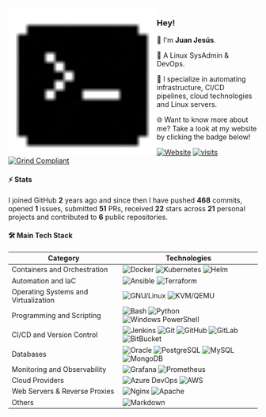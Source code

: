 <img align="left" src="./assets/favicon.svg" width="300" height="300" alt="Pixel Art Icon">

### Hey!

👾 I'm **Juan Jesús**.

🐧 A Linux SysAdmin & DevOps.

🚀 I specialize in automating infrastructure, CI/CD pipelines, cloud technologies and Linux servers.

🌐 Want to know more about me? Take a look at my website by clicking the badge below!

[![Website](https://img.shields.io/badge/Website-sh.juanje.net-313131?style=flat&labelColor=545454&color=313131)](https://github.com/JuanJesusAlejoSillero.gpg) [![visits](https://komarev.com/ghpvc/?username=JuanJesusAlejoSillero&style=flat&color=313131&label=visits&abbreviated=true)](https://github.com/JuanJesusAlejoSillero) [![Grind Compliant](https://img.shields.io/badge/Grind-Compliant-blue?style=flat&labelColor=545454&color=313131)](https://github.com/grindhousedev/grindlines)

#### ⚡ Stats

I joined GitHub **2** years ago and since then I have pushed **468** commits, opened **1** issues, submitted **51** PRs, received **22** stars across **21** personal projects and contributed to **6** public repositories.

#### 🛠️ Main Tech Stack

| Category                             | Technologies                                                                                                                                                                                                                                                                                                                                                                                                                                                                                                                                                                                                                                             |
|--------------------------------------|----------------------------------------------------------------------------------------------------------------------------------------------------------------------------------------------------------------------------------------------------------------------------------------------------------------------------------------------------------------------------------------------------------------------------------------------------------------------------------------------------------------------------------------------------------------------------------------------------------------------------------------------------------|
| Containers and Orchestration         | ![Docker](https://img.shields.io/badge/-Docker-ffffff?style=flat&labelColor=2496ED&color=2496ED&logo=docker&logoColor=ffffff) ![Kubernetes](https://img.shields.io/badge/-Kubernetes-ffffff?style=flat&labelColor=326CE5&color=326CE5&logo=kubernetes&logoColor=ffffff) ![Helm](https://img.shields.io/badge/-Helm-ffffff?style=flat&labelColor=0F1689&color=0F1689&logo=helm&logoColor=ffffff)                                                                                                                                                                                                                                                          |
| Automation and IaC                   | ![Ansible](https://img.shields.io/badge/-Ansible-ffffff?style=flat&labelColor=EE0000&color=EE0000&logo=ansible&logoColor=ffffff) ![Terraform](https://img.shields.io/badge/-Terraform-ffffff?style=flat&labelColor=623CE4&color=623CE4&logo=terraform&logoColor=ffffff)                                                                                                                                                                                                                                                                                                                                                                                  |
| Operating Systems and Virtualization | ![GNU/Linux](https://img.shields.io/badge/-GNU/Linux-ffffff?style=flat&labelColor=FCC624&color=FCC624&logo=linux&logoColor=000000) ![KVM/QEMU](https://img.shields.io/badge/-KVM/QEMU-ffffff?style=flat&labelColor=FF6600&color=FF6600&logo=qemu&logoColor=ffffff)                                                                                                                                                                                                                                                                                                                                                                                       |
| Programming and Scripting            | ![Bash](https://img.shields.io/badge/-Bash-ffffff?style=flat&labelColor=4EAA25&color=4EAA25&logo=gnu-bash&logoColor=ffffff) ![Python](https://img.shields.io/badge/-Python-ffffff?style=flat&labelColor=3776AB&color=3776AB&logo=python&logoColor=ffffff) ![Windows PowerShell](https://img.shields.io/badge/Windows-PowerShell-ffffff?style=flat&labelColor=263d57&color=263d57&logo=powershell&logoColor=ffffff)                                                                                                                                                                                                                                       |
| CI/CD and Version Control            | ![Jenkins](https://img.shields.io/badge/-Jenkins-ffffff?style=flat&labelColor=D24939&color=D24939&logo=jenkins&logoColor=ffffff) ![Git](https://img.shields.io/badge/-Git-ffffff?style=flat&labelColor=F05032&color=F05032&logo=git&logoColor=ffffff) ![GitHub](https://img.shields.io/badge/-GitHub-ffffff?style=flat&labelColor=181717&color=181717&logo=github&logoColor=ffffff) ![GitLab](https://img.shields.io/badge/-GitLab-ffffff?style=flat&labelColor=FC6D26&color=FC6D26&logo=gitlab&logoColor=ffffff) ![BitBucket](https://img.shields.io/badge/-BitBucket-ffffff?style=flat&labelColor=0052CC&color=0052CC&logo=bitbucket&logoColor=ffffff) |
| Databases                            | ![Oracle](https://img.shields.io/badge/Oracle-SQL-ffffff?style=flat&labelColor=F80000&color=F80000&logo=oracle&logoColor=ffffff) ![PostgreSQL](https://img.shields.io/badge/-PostgreSQL-ffffff?style=flat&labelColor=4169E1&color=4169E1&logo=postgresql&logoColor=ffffff) ![MySQL](https://img.shields.io/badge/-MySQL-ffffff?style=flat&labelColor=4479A1&color=4479A1&logo=mysql&logoColor=ffffff) ![MongoDB](https://img.shields.io/badge/-MongoDB-ffffff?style=flat&labelColor=47A248&color=47A248&logo=mongodb&logoColor=ffffff)                                                                                                                   |
| Monitoring and Observability         | ![Grafana](https://img.shields.io/badge/-Grafana-ffffff?style=flat&labelColor=F46800&color=F46800&logo=grafana&logoColor=ffffff) ![Prometheus](https://img.shields.io/badge/-Prometheus-ffffff?style=flat&labelColor=E6522C&color=E6522C&logo=prometheus&logoColor=ffffff)                                                                                                                                                                                                                                                                                                                                                                               |
| Cloud Providers                      | ![Azure DevOps](https://img.shields.io/badge/Microsoft-Azure%20DevOps-ffffff?style=flat&labelColor=0078d4&color=0078d4&logo=azure-devops&logoColor=ffffff) ![AWS](https://img.shields.io/badge/Amazon-AWS-ffffff?style=flat&labelColor=ff9900&color=ff9900&logo=amazon-aws&logoColor=ffffff)                                                                                                                                                                                                                                                                                                                                                             |
| Web Servers & Reverse Proxies        | ![Nginx](https://img.shields.io/badge/-Nginx-ffffff?style=flat&labelColor=009639&color=009639&logo=nginx&logoColor=ffffff) ![Apache](https://img.shields.io/badge/-Apache-ffffff?style=flat&labelColor=D22128&color=D22128&logo=apache&logoColor=ffffff)                                                                                                                                                                                                                                                                                                                                                                                                 |
| Others                               | ![Markdown](https://img.shields.io/badge/-Markdown-ffffff?style=flat&labelColor=000000&color=000000&logo=markdown&logoColor=ffffff)                                                                                                                                                                                                                                                                                                                                                                                                                                                                                                                      |
